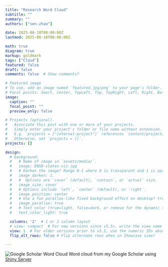 ```yaml
---
title: "Research Word Cloud"
subtitle: ""
summary: ""
authors: ["sen-zhao"]

date: 2025-08-10T00:00:00Z
lastmod: 2025-08-10T00:00:00Z

math: true
diagram: true
markup: goldmark
tags: ["Cloud"]
featured: false
draft: false
comments: false  # Show comments?

# Featured image
# To use, add an image named `featured.jpg/png` to your page's folder.
# Focal points: Smart, Center, TopLeft, Top, TopRight, Left, Right, BottomLeft, Bottom, BottomRight.
image:
  caption: ""
  focal_point: ""
  preview_only: false

# Projects (optional).
#   Associate this post with one or more of your projects.
#   Simply enter your project's folder or file name without extension.
#   E.g. `projects = ["internal-project"]` references `content/project/deep-learning/index.md`.
#   Otherwise, set `projects = []`.
projects: []

design:
  # background:
  #   # Name of image in `assets/media/`.
  #   image: ENSO-states-viz.jpg
  #   # Darken the image? Range 0-1 where 0 is transparent and 1 is opaque.
  #   image_darken: 1.
  #   #  Options are `cover` (default), `contain`, or `actual` size.
  #   image_size: cover
  #   # Options include `left`, `center` (default), or `right`.
  #   image_position: center
  #   # Use a fun parallax-like fixed background effect on desktop? true/false
  #   image_parallax: true
  #   # Text color (true=light, false=dark, or remove for the dynamic theme color).
  #   text_color_light: true

  columns: '2'  # 1 or 2 column layout
  # view: compact  # For new versions since v5.5+, write the view name
  view: 1  # For older versions prior to v5.5, use the numeric IDs above
  flip_alt_rows: false # Flip alternate rows when in Showcase view?

---
```


![Google Scholar Word Cloud](googlescholar_wordcloud.png)
Word cloud from my Google Scholar using [Shiny Server](https://shiny.research.sfu.ca/u/rdmorin/scholargoggler10/)
